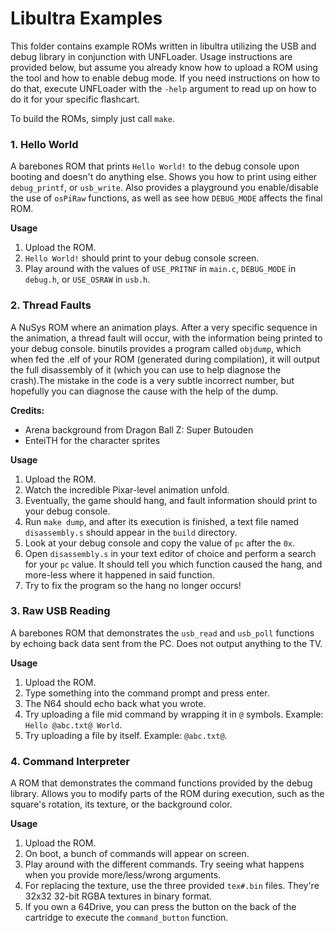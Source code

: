 # Libultra Examples
This folder contains example ROMs written in libultra utilizing the USB and debug library in conjunction with UNFLoader. Usage instructions are provided below, but assume you already know how to upload a ROM using the tool and how to enable debug mode. If you need instructions on how to do that, execute UNFLoader with the `-help` argument to read up on how to do it for your specific flashcart. 

To build the ROMs, simply just call `make`.


### 1. Hello World
A barebones ROM that prints `Hello World!` to the debug console upon booting and doesn't do anything else. Shows you how to print using either `debug_printf`, or `usb_write`. Also provides a playground you enable/disable the use of `osPiRaw` functions, as well as see how `DEBUG_MODE` affects the final ROM.

**Usage**
1) Upload the ROM.
2) `Hello World!` should print to your debug console screen.
3) Play around with the values of `USE_PRITNF` in `main.c`, `DEBUG_MODE` in `debug.h`, or `USE_OSRAW` in `usb.h`.


### 2. Thread Faults
A NuSys ROM where an animation plays. After a very specific sequence in the animation, a thread fault will occur, with the information being printed to your debug console. binutils provides a program called `objdump`, which when fed the .elf of your ROM (generated during compilation), it will output the full disassembly of it (which you can use to help diagnose the crash).The mistake in the code is a very subtle incorrect number, but hopefully you can diagnose the cause with the help of the dump. 

**Credits:**
* Arena background from Dragon Ball Z: Super Butouden
* EnteiTH for the character sprites

**Usage**
1) Upload the ROM.
2) Watch the incredible Pixar-level animation unfold.
3) Eventually, the game should hang, and fault information should print to your debug console.
4) Run `make dump`, and after its execution is finished, a text file named `disassembly.s` should appear in the `build` directory.
5) Look at your debug console and copy the value of `pc` after the `0x`.
6) Open `disassembly.s` in your text editor of choice and perform a search for your `pc` value. It should tell you which function caused the hang, and more-less where it happened in said function. 
7) Try to fix the program so the hang no longer occurs!


### 3. Raw USB Reading
A barebones ROM that demonstrates the `usb_read` and `usb_poll` functions by echoing back data sent from the PC. Does not output anything to the TV.

**Usage**
1) Upload the ROM.
2) Type something into the command prompt and press enter.
3) The N64 should echo back what you wrote.
4) Try uploading a file mid command by wrapping it in `@` symbols. Example: `Hello @abc.txt@ World`.
5) Try uploading a file by itself. Example: `@abc.txt@`.


### 4. Command Interpreter
A ROM that demonstrates the command functions provided by the debug library. Allows you to modify parts of the ROM during execution, such as the square's rotation, its texture, or the background color.

**Usage**
1) Upload the ROM.
2) On boot, a bunch of commands will appear on screen. 
3) Play around with the different commands. Try seeing what happens when you provide more/less/wrong arguments.
4) For replacing the texture, use the three provided `tex#.bin` files. They're 32x32 32-bit RGBA textures in binary format.
5) If you own a 64Drive, you can press the button on the back of the cartridge to execute the `command_button` function.
